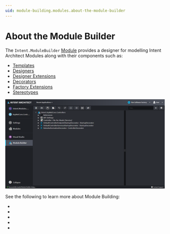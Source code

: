 ```yaml
---
uid: module-building.modules.about-the-module-builder
---
```

# About the Module Builder

The `Intent.ModuleBuilder` [Module](xref:application-development.applications-and-solutions.about-modules) provides a designer for modelling Intent Architect Modules along with their components such as:

- [Templates](xref:module-building.templates.about-templates-csharp)
- [Designers](xref:application-development.modelling.about-designers)
- [Designer Extensions](xref:module-building.designer-extensions.about-designer-extensions)
- [Decorators](xref:module-building.decorators.about-decorators)
- [Factory Extensions](xref:application-development.code-weaving-and-generation.about-software-factory-execution)
- [Stereotypes](xref:application-development.modelling.about-stereotypes)

![A screenshot of the module builder](images/module-builder-basic.png)

See the following to learn more about Module Building:

- [](xref:module-building.tutorials.create-a-module.introduction)
- [](xref:module-building.tutorials.tutorial-create-an-event-as-a-designer-extension)
- [](xref:module-building.designers.designer-modelling)
- [](xref:module-building.modules.configuring-the-template-default-output-location)
- [](xref:module-building.module-distribution)
  